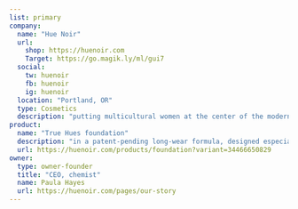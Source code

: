 ```yaml
---
list: primary
company:
  name: "Hue Noir"
  url:
    shop: https://huenoir.com
    Target: https://go.magik.ly/ml/gui7
  social:
    tw: huenoir
    fb: huenoir
    ig: huenoir
  location: "Portland, OR"
  type: Cosmetics
  description: "putting multicultural women at the center of the modern beauty movement"
product:
  name: "True Hues foundation"
  description: "in a patent-pending long-wear formula, designed especially for women of color"
  url: https://huenoir.com/products/foundation?variant=34466650829
owner:
  type: owner-founder
  title: "CEO, chemist"
  name: Paula Hayes
  url: https://huenoir.com/pages/our-story
---
```

